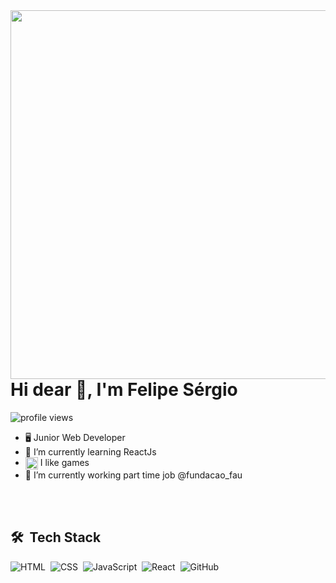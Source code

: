 <img align="right" height="590em" src="https://raw.githubusercontent.com/gist/lipesdf/c1a2a361cdedb9bb31c654f74ce2ad3c/raw/2339b5de6e9b21196456fe439e5d2c97fc14aa04/githubcard.svg">

<h1 align="left"> Hi dear 👋, I'm Felipe Sérgio</h1>

<p align="left"> <img src="https://komarev.com/ghpvc/?username=lipesdf&color=blue" alt="profile views" /></p>

- 🖥️ Junior Web Developer
- 🚀 I’m currently learning ReactJs
- <img src="https://emojipedia-us.s3.amazonaws.com/source/skype/289/video-game_1f3ae.png" width="20px" align="center"> I like games 
- 🔭 I’m currently working part time job @fundacao_fau

<br></br>

## 🛠️ &nbsp;Tech Stack

![HTML](https://img.shields.io/badge/-HTML-05122A?style=flat&logo=html5)&nbsp;
![CSS](https://img.shields.io/badge/-CSS-05122A?style=flat&logo=css3)&nbsp;
![JavaScript](https://img.shields.io/badge/-JavaScript-05122A?style=flat&logo=javascript)&nbsp;
![React](https://img.shields.io/badge/-React-05122A?style=flat&logo=react)&nbsp;
![GitHub](https://img.shields.io/badge/-GitHub-05122A?style=flat&logo=github)&nbsp;


<!-- <div id="header" align="center">
<img src="https://media.giphy.com/media/RbDKaczqWovIugyJmW/giphy.gif"/>
<div> -->

<!--
**lipesdf/lipesdf** is a ✨ _special_ ✨ repository because its `README.md` (this file) appears on your GitHub profile.

Here are some ideas to get you started:

- 🔭 I’m currently working on ...
- 🌱 I’m currently learning ...
- 👯 I’m looking to collaborate on ...
- 🤔 I’m looking for help with ...
- 💬 Ask me about ...
- 📫 How to reach me: ...
- 😄 Pronouns: ...
- ⚡ Fun fact: ...
-->

<!-- link(gif): <iframe src="https://giphy.com/embed/RbDKaczqWovIugyJmW" width="480" height="270" frameBorder="0" class="giphy-embed" allowFullScreen></iframe><p><a href="https://giphy.com/gifs/looneytunesworldofmayhem-world-of-mayhem-looney-tunes-ltwom-RbDKaczqWovIugyJmW">via GIPHY</a></p> -->
